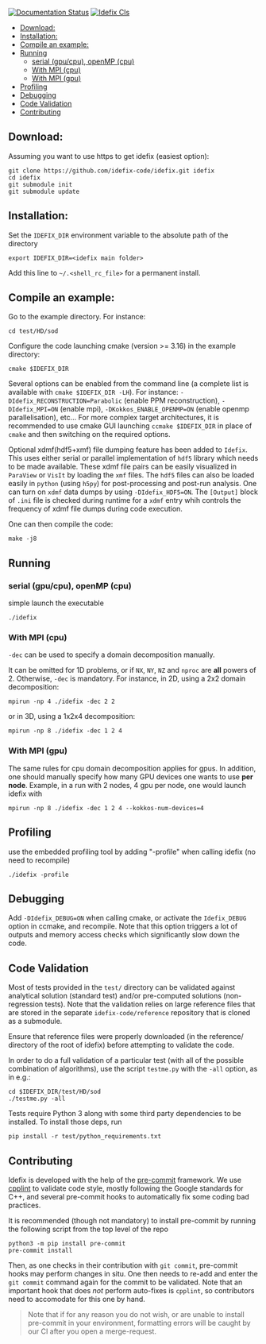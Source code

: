 [![Documentation Status](https://readthedocs.org/projects/idefix/badge/?version=latest)](https://idefix.readthedocs.io/en/latest/?badge=latest)
[![Idefix CIs](https://github.com/idefix-code/idefix/actions/workflows/idefix-ci.yml/badge.svg?branch=master)](https://github.com/idefix-code/idefix/actions/workflows/idefix-ci.yml)

<!-- toc -->

- [Download:](#download)
- [Installation:](#installation)
- [Compile an example:](#compile-an-example)
- [Running](#running)
  * [serial (gpu/cpu), openMP (cpu)](#serial-gpucpu-openmp-cpu)
  * [With MPI (cpu)](#with-mpi-cpu)
  * [With MPI (gpu)](#with-mpi-gpu)
- [Profiling](#profiling)
- [Debugging](#debugging)
- [Code Validation](#code-validation)
- [Contributing](#contributing)

<!-- tocstop -->

Download:
---------

Assuming you want to use https to get idefix (easiest option):

```shell
git clone https://github.com/idefix-code/idefix.git idefix
cd idefix
git submodule init
git submodule update
```


Installation:
-------------

Set the `IDEFIX_DIR` environment variable to the absolute path of the directory

```shell
export IDEFIX_DIR=<idefix main folder>
```

Add this line to `~/.<shell_rc_file>` for a permanent install.


Compile an example:
-------------------
Go to the example directory.
For instance:

```shell
cd test/HD/sod
```

Configure the code launching cmake (version >= 3.16) in the example directory:

```shell
cmake $IDEFIX_DIR
```

Several options can be enabled from the command line (a complete list is available with `cmake $IDEFIX_DIR -LH`). For instance: `-DIdefix_RECONSTRUCTION=Parabolic` (enable PPM reconstruction), `-DIdefix_MPI=ON` (enable mpi), `-DKokkos_ENABLE_OPENMP=ON` (enable openmp parallelisation), etc... For more complex target architectures, it is recommended to use cmake GUI launching `ccmake $IDEFIX_DIR` in place of `cmake` and then switching on the required options.

Optional xdmf(hdf5+xmf) file dumping feature has been added to `Idefix`. This uses either serial or parallel implementation of `hdf5` library which needs to be made available. These xdmf file pairs can be easily visualized in `ParaView` or `VisIt` by loading the `xmf` files. The `hdf5` files can also be loaded easily in `python` (using `h5py`) for post-processing and post-run analysis. One can turn on `xdmf` data dumps by using `-DIdefix_HDF5=ON`. The `[Output]` block of `.ini` file is checked during runtime for a `xdmf` entry whih controls the frequency of xdmf file dumps during code execution.
<!-- TODO: HDF5 Chunking and Compression filters -->

One can then compile the code:

```shell
make -j8
```

Running
-------------------
### serial (gpu/cpu), openMP (cpu)
simple launch the executable

```shell
./idefix
```

### With MPI (cpu)
`-dec` can be used to specify a domain decomposition manually.

It can be omitted for 1D problems, or if `NX`, `NY`, `NZ` and `nproc` are **all** powers of 2.
Otherwise, `-dec` is mandatory. For instance, in 2D, using a 2x2 domain decomposition:

```shell
mpirun -np 4 ./idefix -dec 2 2
```

or in 3D, using a 1x2x4 decomposition:

```shell
mpirun -np 8 ./idefix -dec 1 2 4
```

### With MPI (gpu)
The same rules for cpu domain decomposition applies for gpus. In addition, one should manually specify how many GPU devices one wants to use **per node**. Example, in a run with 2 nodes, 4 gpu per node, one would launch idefix with

```shell
mpirun -np 8 ./idefix -dec 1 2 4 --kokkos-num-devices=4
```

Profiling
-------------------
use the embedded profiling tool by adding "-profile" when calling idefix (no need to recompile)

```shell
./idefix -profile
```

Debugging
-------------------
Add `-DIdefix_DEBUG=ON` when calling cmake, or activate the `Idefix_DEBUG` option in ccmake, and recompile.
Note that this option triggers a lot of outputs and memory access checks which significantly slow down the code.

Code Validation
---------------

Most of tests provided in the `test/` directory can be validated against analytical solution (standard test)
and/or pre-computed solutions (non-regression tests). Note that the validation relies on large reference
files that are stored in the separate `idefix-code/reference` repository that is cloned as a submodule.

Ensure that reference files
were properly downloaded (in the reference/ directory of the root of idefix) before attempting to validate the code.

In order to do a full validation of a particular test
(with all of the possible combination of algorithms), use the script `testme.py`
with the `-all` option, as in e.g.:
```shell
cd $IDEFIX_DIR/test/HD/sod
./testme.py -all
```

Tests require Python 3 along with some third party dependencies to be installed.
To install those deps, run
```shell
pip install -r test/python_requirements.txt
```

Contributing
-------------------
Idefix is developed with the help of the [pre-commit](https://pre-commit.com) framework.
We use [cpplint](https://en.wikipedia.org/wiki/Cpplint) to validate code style, mostly
following the Google standards for C++, and several pre-commit hooks to automatically fix
some coding bad practices.

It is recommended (though not mandatory) to install pre-commit by running the following
script from the top level of the repo
```shell
python3 -m pip install pre-commit
pre-commit install
```

Then, as one checks in their contribution with `git commit`, pre-commit hooks may perform
changes in situ. One then needs to re-add and enter the `git commit` command again for the
commit to be validated.
Note that an important hook that does _not_ perform auto-fixes is `cpplint`, so contributors
need to accomodate for this one by hand.

> Note that if for any reason you do not wish, or are unable to install pre-commit in your
> environment, formatting errors will be caught by our CI after you open a merge-request.
